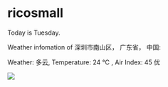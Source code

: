 # ricosmall

Today is Tuesday.

Weather infomation of 深圳市南山区， 广东省， 中国: 

Weather: 多云, Temperature: 24 ℃ , Air Index: 45 优

<img src="https://github-readme-stats.vercel.app/api?username=ricosmall&show_icons=true" />
